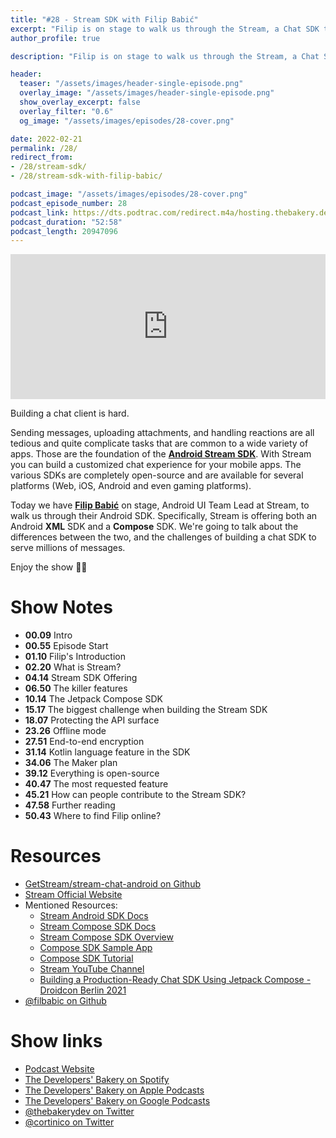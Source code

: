```yaml
---
title: "#28 - Stream SDK with Filip Babić"
excerpt: "Filip is on stage to walk us through the Stream, a Chat SDK to help you power your mobile apps."
author_profile: true

description: "Filip is on stage to walk us through the Stream, a Chat SDK to help you power your mobile apps."

header:
  teaser: "/assets/images/header-single-episode.png"
  overlay_image: "/assets/images/header-single-episode.png"
  show_overlay_excerpt: false
  overlay_filter: "0.6"
  og_image: "/assets/images/episodes/28-cover.png"

date: 2022-02-21
permalink: /28/
redirect_from:
- /28/stream-sdk/
- /28/stream-sdk-with-filip-babic/

podcast_image: "/assets/images/episodes/28-cover.png"
podcast_episode_number: 28
podcast_link: https://dts.podtrac.com/redirect.m4a/hosting.thebakery.dev/28-thedevelopersbakery-stream-sdk.m4a
podcast_duration: "52:58"
podcast_length: 20947096
---
```


<iframe src="https://open.spotify.com/embed-podcast/show/4jV6Yoz7D38sZJlYMzJm3k" width="100%" height="232" frameborder="0" allowtransparency="true" allow="encrypted-media"></iframe>

Building a chat client is hard. 

Sending messages, uploading attachments, and handling reactions are all tedious and quite complicate tasks that are common to a wide variety of apps. Those are the foundation of the [**Android Stream SDK**](https://github.com/GetStream/stream-chat-android/). With Stream you can build a customized chat experience for your mobile apps. The various SDKs are completely open-source and are available for several platforms (Web, iOS, Android and even gaming platforms).

Today we have [**Filip Babić**](https://github.com/filbabic) on stage, Android UI Team Lead at Stream, to walk us through their Android SDK. Specifically, Stream is offering both an Android **XML** SDK and a **Compose** SDK. We're going to talk about the differences between the two, and the challenges of building a chat SDK to serve millions of messages.

Enjoy the show 👨‍🍳

# Show Notes

- **00.09** Intro
- **00.55** Episode Start
- **01.10** Filip's Introduction
- **02.20** What is Stream?
- **04.14** Stream SDK Offering
- **06.50** The killer features
- **10.14** The Jetpack Compose SDK
- **15.17** The biggest challenge when building the Stream SDK
- **18.07** Protecting the API surface
- **23.26** Offline mode
- **27.51** End-to-end encryption
- **31.14** Kotlin language feature in the SDK
- **34.06** The Maker plan
- **39.12** Everything is open-source
- **40.47** The most requested feature
- **45.21** How can people contribute to the Stream SDK?
- **47.58** Further reading
- **50.43** Where to find Filip online?

# Resources

* <i class="fab fa-github"></i> [GetStream/stream-chat-android on Github](https://github.com/GetStream/stream-chat-android/)
* <i class="fas fa-link"></i> [Stream Official Website](https://getstream.io/)
* Mentioned Resources:
    * <i class="fas fa-link"></i> [Stream Android SDK Docs](https://getstream.io/chat/sdk/android/)
    * <i class="fas fa-link"></i> [Stream Compose SDK Docs](https://getstream.io/chat/sdk/compose/)
    * <i class="fas fa-link"></i> [Stream Compose SDK Overview](https://getstream.io/chat/docs/sdk/android/compose/overview/)
    * <i class="fab fa-github"></i> [Compose SDK Sample App](https://github.com/GetStream/stream-chat-android/tree/main/stream-chat-android-compose-sample/)
    * <i class="fas fa-link"></i> [Compose SDK Tutorial](https://getstream.io/chat/compose/tutorial/)
    * <i class="fab fa-youtube"></i> [Stream YouTube Channel](https://www.youtube.com/channel/UC2xOn0xQj1HIpHJpOy5tvpA)
    * <i class="fab fa-youtube"></i> [Building a Production-Ready Chat SDK Using Jetpack Compose - Droidcon Berlin 2021](https://www.droidcon.com/2021/11/10/building-a-production-ready-chat-sdk-using-jetpack-compose/)
* <i class="fab fa-github"></i> [@filbabic on Github](https://github.com/filbabic)

# Show links

* <i class="fas fa-link"></i> [Podcast Website](https://thebakery.dev)
* <i class="fab fa-spotify"></i> [The Developers' Bakery on Spotify](https://open.spotify.com/show/4jV6Yoz7D38sZJlYMzJm3k?si=AL3ske_0R_CKlEScMhYhug)
* <i class="fas fa-podcast"></i> [The Developers' Bakery on Apple Podcasts](https://podcasts.apple.com/us/podcast/the-developers-bakery/id1542849034)
* <i class="fab fa-google-play"></i> [The Developers' Bakery on Google Podcasts](https://podcasts.google.com/feed/aHR0cHM6Ly90aGViYWtlcnkuZGV2L3BvZGNhc3QueG1s)
* <i class="fab fa-twitter"></i> [@thebakerydev on Twitter](https://twitter.com/thebakerydev)
* <i class="fab fa-twitter"></i> [@cortinico on Twitter](https://twitter.com/cortinico)